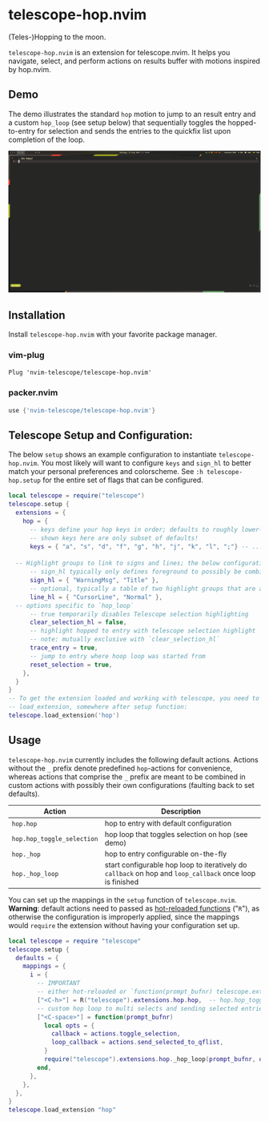 # telescope-hop.nvim
(Teles-)Hopping to the moon.

`telescope-hop.nvim` is an extension for telescope.nvim. It helps you navigate, select, and perform actions on results buffer with motions inspired by hop.nvim.

## Demo
The demo illustrates the standard `hop` motion to jump to an result entry and a custom `hop_loop` (see setup below) that sequentially toggles the hopped-to-entry for selection and sends the entries to the quickfix list upon completion of the loop.

![Demo](./media/hop-demo.gif)


## Installation

Install `telescope-hop.nvim` with your favorite package manager.

### vim-plug

```viml
Plug 'nvim-telescope/telescope-hop.nvim'
```

### packer.nvim

```lua
use {'nvim-telescope/telescope-hop.nvim'}
```

## Telescope Setup and Configuration:

The below `setup` shows an example configuration to instantiate `telescope-hop.nvim`. You most likely will want to configure `keys` and `sign_hl` to better match your personal preferences and colorscheme. See `:h telescope-hop.setup` for the entire set of flags that can be configured.

```lua
local telescope = require("telescope")
telescope.setup {
  extensions = {
    hop = {
      -- keys define your hop keys in order; defaults to roughly lower- and uppercased home row
      -- shown keys here are only subset of defaults!
      keys = { "a", "s", "d", "f", "g", "h", "j", "k", "l", ";"} -- ... and more

  -- Highlight groups to link to signs and lines; the below configuration refers to demo
      -- sign_hl typically only defines foreground to possibly be combined with line_hl
      sign_hl = { "WarningMsg", "Title" },
      -- optional, typically a table of two highlight groups that are alternated between
      line_hl = { "CursorLine", "Normal" },
  -- options specific to `hop_loop`
      -- true temporarily disables Telescope selection highlighting
      clear_selection_hl = false,
      -- highlight hopped to entry with telescope selection highlight
      -- note: mutually exclusive with `clear_selection_hl`
      trace_entry = true,
      -- jump to entry where hoop loop was started from
      reset_selection = true,
    },
  }
}
-- To get the extension loaded and working with telescope, you need to call
-- load_extension, somewhere after setup function:
telescope.load_extension('hop')
```

## Usage

`telescope-hop.nvim` currently includes the following default actions. Actions without the `_` prefix denote predefined `hop`-actions for convenience, whereas actions that comprise the `_` prefix are meant to be combined in custom actions with possibly their own configurations (faulting back to set defaults).

| Action                     | Description                                                                                               |
|----------------------------|-----------------------------------------------------------------------------------------------------------|
| `hop.hop`                  | hop to entry with default configuration                                                                   |
| `hop.hop_toggle_selection` | hop loop that toggles selection on hop (see demo)                                                         |
| `hop._hop`                 | hop to entry configurable on-the-fly                                                                      |
| `hop._hop_loop`            | start configurable hop loop to iteratively do `callback` on hop and `loop_callback` once loop is finished |

You can set up the mappings in the `setup` function of `telescope.nvim`. **Warning**: default actions need to passed as [hot-reloaded functions](https://github.com/tjdevries/config_manager/blob/b9490fe7eb47e2bf21e828474787d8b8e8ed5314/xdg_config/nvim/lua/tj/globals.lua#L6) ("`R`"), as otherwise the configuration is improperly applied, since the mappings would `require` the extension without having your configuration set up.

```lua
local telescope = require "telescope"
telescope.setup {
  defaults = {
    mappings = {
      i = {
        -- IMPORTANT
        -- either hot-reloaded or `function(prompt_bufnr) telescope.extensions.hop.hop end`
        ["<C-h>"] = R("telescope").extensions.hop.hop,  -- hop.hop_toggle_selection
        -- custom hop loop to multi selects and sending selected entries to quickfix list 
        ["<C-space>"] = function(prompt_bufnr)
          local opts = {
            callback = actions.toggle_selection,
            loop_callback = actions.send_selected_to_qflist,
          }
          require("telescope").extensions.hop._hop_loop(prompt_bufnr, opts)
        end,
      },
    },
  },
}
telescope.load_extension "hop"
```
